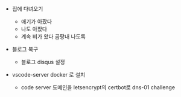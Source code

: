 * 집에 다녀오기 
  + 애기가 아팠다
  + 나도 아팠다
  + 계속 비가 왔다 곰팡내 나도록

* 블로그 복구
  * 블로그 disqus 설정

* vscode-server docker 로 설치
  * code server 도메인을 letsencrypt의 certbot로 dns-01 challenge
